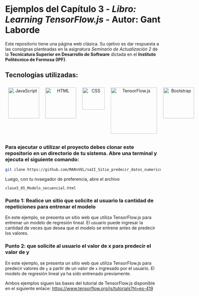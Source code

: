 # Ejemplos del Capítulo 3 - *Libro: Learning TensorFlow.js* -  Autor: Gant Laborde

Este repositorio tiene una página web clásica. Su ojetivo es dar respuesta a las consignas planteadas en la asignatura *Seminario de Actualización 2* de la **Tecnicatura Superior en Desarrollo de Software** dictada en el **Instituto Politécnico de Formosa (IPF)**.


## Tecnologías utilizadas:
<div align="center" style="display: flex">
    <span>
        <a href="https://es.javascript.info/" target="_blank">
            <img width="100" style="margin: 10" title='JavaScript' src='https://upload.wikimedia.org/wikipedia/commons/6/6a/JavaScript-logo.png'>
        </a>
    </span>
    <span>
        <a href="https://www.w3schools.com/html/default.asp" title='html' target="_blank">
            <img width="100" style="margin: 10" title='HTML' src='https://upload.wikimedia.org/wikipedia/commons/thumb/6/61/HTML5_logo_and_wordmark.svg/1024px-HTML5_logo_and_wordmark.svg.png'>
        </a>
    </span>
    <span>
        <a href="https://www.w3schools.com/css/default.asp" title='CSS' target="_blank">
            <img width="72" style="margin: 10" title='CSS' src='https://upload.wikimedia.org/wikipedia/commons/thumb/d/d5/CSS3_logo_and_wordmark.svg/800px-CSS3_logo_and_wordmark.svg.png'>
        </a>
    </span>
    <br/>
    <span>
        <a href="https://www.tensorflow.org/js?hl=es-419" title='TensorFlow.js' target="_blank">
            <img width="150" style="margin: 10" title='TensorFlow.js' src='https://www.tensorflow.org/static/site-assets/images/project-logos/tensorflow-js-logo-social.png?hl=es-419&sp=1683830971T11ac29b185018b83554aecf994ef3e4eee1b67c797df5e0f3c125847aeb44fa8'>
        </a>
    </span>
    <span>
        <a href="https://getbootstrap.com/docs/5.3/getting-started/download/" title='Bootstrap 5' target="_blank">
            <img width="100" style="margin: 10" title='Bootstrap' src='https://getbootstrap.com/docs/5.3/assets/brand/bootstrap-logo-shadow.png'>
        </a>
    </span>

    
</div>

### Para ejecutar o utilizar el proyecto debes clonar este repositorio en un directorio de tu sistema. Abre una terminal y ejecuta el siguiente comando:

```bash
git clone https://github.com/MARnVEL/saII_Sitio_predecir_datos_numericos_Regresion_lineal_simple.git
```
Luego, con tu nvaegador de preferencia, abre el archivo 
```basch
clase3_05_Modelo_secuencial.html
```


### Punto 1: Realice un sitio que solicite al usuario la cantidad de repeticiones para entrenar el modelo 

En este ejemplo, se presenta un sitio web que utiliza TensorFlow.js para entrenar un modelo de regresión lineal. El usuario puede ingresar la cantidad de veces que desea que el modelo se entrene antes de predecir los valores. 

### Punto 2: que solicite al usuario el valor de x para predecir el valor de y
En este ejemplo, se presenta un sitio web que utiliza TensorFlow.js para predecir valores de `y` a partir de un valor de `x` ingresado por el usuario. El modelo de regresión lineal ya ha sido entrenado previamente.

Ambos ejemplos siguen las bases del tutorial de TensorFlow.js disponible en el siguiente enlace:
https://www.tensorflow.org/js/tutorials?hl=es-419

